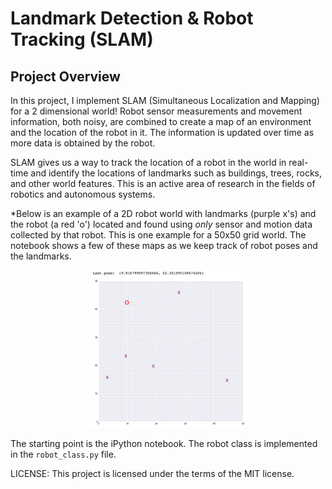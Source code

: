 # Landmark Detection & Robot Tracking (SLAM)

## Project Overview

In this project, I implement SLAM (Simultaneous Localization and
Mapping) for a 2 dimensional world! Robot sensor measurements and
movement information, both noisy, are combined to create a map of an
environment and the location of the robot in it.  The information is
updated over time as more data is obtained by the robot.


SLAM gives us a way to track the location of a robot in the
world in real-time and identify the locations of landmarks such as
buildings, trees, rocks, and other world features. This is an active
area of research in the fields of robotics and autonomous systems.

*Below is an example of a 2D robot world with landmarks (purple x's) and the robot (a red 'o') located and found using *only* sensor and motion data collected by that robot. This is one example for a 50x50 grid world.  The notebook shows a few of these maps as we keep track of robot poses and the landmarks.

<p align="center">
  <img src="./images/robot_world.png" width=50% height=50% />
</p>

The starting point is the iPython notebook.  The robot class is implemented in the `robot_class.py` file.

LICENSE: This project is licensed under the terms of the MIT license.
